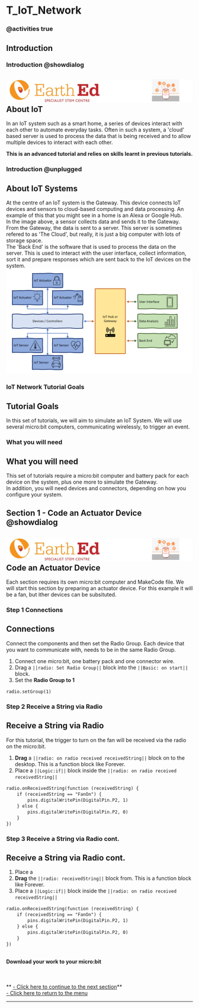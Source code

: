 # T_IoT_Network

<!---------------------------------------------------------------  
-------------------IoT_Network_Tutorial------InComplete----------
----------------------------------------------------------------->
### @activities true

## Introduction
### Introduction @showdialog

![](https://raw.githubusercontent.com/EarthEdSTEM/earthed-iot-programs-tutorials/master/Images/T_IoT_Network/IoT_Network_Banner.gif)
About IoT
-----------------
In an IoT system such as a smart home, a series of devices interact with each other to automate everyday tasks. Often in such a system, a 'cloud' based server is used to process the data that is being received and to allow multiple devices to interact with each other.<br>

**This is an advanced tutorial and relies on skills learnt in previous tutorials.**<br>

### Introduction @unplugged
About IoT Systems
-----------------
At the centre of an IoT system is the Gateway. This device connects IoT devices and sensors to cloud-based computing and data processing. An example of this that you might see in a home is an Alexa or Google Hub.<br>
In the image above, a sensor collects data and sends it to the Gateway. From the Gateway, the data is sent to a server. This server is sometimes refered to as 'The Cloud', but really, it is just a big computer with lots of storage space. <br>
The 'Back End' is the software that is used to process the data on the server. This is used to interact with the user interface, collect information, sort it and prepare responses which are sent back to the IoT devices on the system.
![](https://raw.githubusercontent.com/EarthEdSTEM/earthed-iot-programs-tutorials/master/Images/T_IoT_Network/IoT%20System.png)

### IoT Network Tutorial Goals
Tutorial Goals
-----------------
In this set of tutorials, we will aim to simulate an IoT System. We will use several micro:bit computers, communicating wirelessly, to trigger an event.

### What you will need
What you will need
-----------------
This set of tutorials require a micro:bit computer and battery pack for each device on the system, plus one more to simulate the Gateway. <br>
In addition, you will need devices and connectors, depending on how you configure your system.<br>

## Section 1 - Code an Actuator Device  @showdialog
![](https://raw.githubusercontent.com/EarthEdSTEM/earthed-iot-programs-tutorials/master/Images/T_IoT_Network/IoT_Network_Banner.gif)
Code an Actuator Device
---------------------
Each section requires its own micro:bit computer and MakeCode file.
We will start this section by preparing an actuator device. For this example it will be a fan, but ither devices can be subsituted.<br>
 

### Step 1 Connections
Connections
-----------------
Connect the components and then set the Radio Group. Each device that you want to communicate with, needs to be in the same Radio Group.
1. Connect one micro:bit, one battery pack and one connector wire.
2. Drag a ``||radio: Set Radio Group||`` block into the ``||Basic: on start||`` block.<br>
3. Set the **Radio Group to 1**
```blocks
radio.setGroup(1)
```
### Step 2 Receive a String via Radio
Receive a String via Radio
-----------------
For this tutorial, the trigger to turn on the fan will be received via the radio on the micro:bit.
1. **Drag** a ``||radio: on radio received receivedString||`` block on to the desktop. This is a function block like Forever.
2. Place a ``||Logic:if||`` block inside the ``||radio: on radio received receivedString||``
```blocks
radio.onReceivedString(function (receivedString) {
    if (receivedString == "FanOn") {
        pins.digitalWritePin(DigitalPin.P2, 1)
    } else {
        pins.digitalWritePin(DigitalPin.P2, 0)
    }
})
```
### Step 3 Receive a String via Radio cont.
Receive a String via Radio cont.
-----------------
1. Place a 
2. **Drag** the ``||radio: receivedString||`` block from. This is a function block like Forever.
2. Place a ``||Logic:if||`` block inside the ``||radio: on radio received receivedString||``
```blocks
radio.onReceivedString(function (receivedString) {
    if (receivedString == "FanOn") {
        pins.digitalWritePin(DigitalPin.P2, 1)
    } else {
        pins.digitalWritePin(DigitalPin.P2, 0)
    }
})
```

<br>**Download your work to your micro:bit**<br><br>
<br><br>
** [- Click here to continue to the next section](https://www.google.com/url?q=https%3A%2F%2Fmakecode.microbit.org%2F%23tutorial%3Agithub%3Aearthedstem%2Fearthed-iot-programs-tutorials%2FT_IoT_Network&sa=D&sntz=1&usg=AOvVaw3jaYNJlZTmHx4bGHfEZMW-)**<br>
[- Click here to return to the menu](https://sites.google.com/earthed.vic.edu.au/tutorial-iot/home)<br>

<script src="https://makecode.com/gh-pages-embed.js" > </script><script>makeCodeRender("{{ site.makecode.home_url }}", "{{ site.github.owner_name }}/{ { site.github.repository_name } } ");</script>

----------------------------------------------
